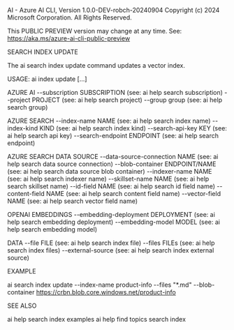 AI - Azure AI CLI, Version 1.0.0-DEV-robch-20240904
Copyright (c) 2024 Microsoft Corporation. All Rights Reserved.

This PUBLIC PREVIEW version may change at any time.
See: https://aka.ms/azure-ai-cli-public-preview

SEARCH INDEX UPDATE

  The ai search index update command updates a vector index.

USAGE: ai index update [...]

  AZURE AI
    --subscription SUBSCRIPTION             (see: ai help search subscription)
    --project PROJECT                       (see: ai help search project)
    --group group                           (see: ai help search group)

  AZURE SEARCH
    --index-name NAME                       (see: ai help search index name)
    --index-kind KIND                       (see: ai help search index kind)
    --search-api-key KEY                    (see: ai help search api key)
    --search-endpoint ENDPOINT              (see: ai help search endpoint)

  AZURE SEARCH DATA SOURCE
    --data-source-connection NAME           (see: ai help search data source connection)
    --blob-container ENDPOINT/NAME          (see: ai help search data source blob container)
    --indexer-name NAME                     (see: ai help search indexer name)
    --skillset-name NAME                    (see: ai help search skillset name)
    --id-field NAME                         (see: ai help search id field name)
    --content-field NAME                    (see: ai help search content field name)
    --vector-field NAME                     (see: ai help search vector field name)

  OPENAI EMBEDDINGS
    --embedding-deployment DEPLOYMENT       (see: ai help search embedding deployment)
    --embedding-model MODEL                 (see: ai help search embedding model)

  DATA
    --file FILE                             (see: ai help search index file)
    --files FILEs                           (see: ai help search index files)
    --external-source                       (see: ai help search index external source)

EXAMPLE

  ai search index update --index-name product-info --files "*.md" --blob-container https://crbn.blob.core.windows.net/product-info

SEE ALSO

  ai help search index examples
  ai help find topics search index

